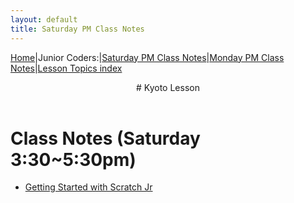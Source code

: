 ```yaml
---
layout: default
title: Saturday PM Class Notes
---
```


[Home](../../)|Junior Coders:|[Saturday PM Class Notes](../saturday_pm)|[Monday PM Class Notes](../monday_pm)|[Lesson Topics index](../lessons)

<header>
# Kyoto Lesson
</header>

# Class Notes (Saturday 3:30~5:30pm)

* [Getting Started with Scratch Jr](./a_sat0411pm.html)
